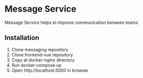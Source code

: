 # Message Service

Message Service helps to improve communication between teams

## Installation

1) Clone messaging repository
2) Clone frontend-vue repository
3) Copy at docker-nginx directory
4) Run docker-compose  up
5) Open http://localhost:5000 in browser 
